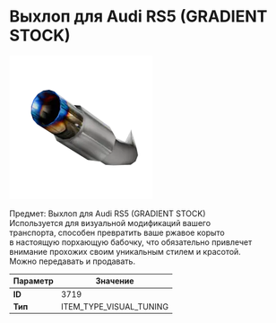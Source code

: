 # Выхлоп для Audi RS5 (GRADIENT STOCK)

![Item Image](../img/3719.webp?raw=true)

Предмет: Выхлоп для Audi RS5 (GRADIENT STOCK)<br>Используется для визуальной модификаций вашего<br>транспорта, способен превратить ваше ржавое корыто<br>в настоящую порхающую бабочку, что обязательно привлечет<br>внимание прохожих своим уникальным стилем и красотой.<br>Можно передавать и продавать.


| Параметр | Значение |
|----------|----------|
| **ID** | 3719 |
| **Тип** | ITEM_TYPE_VISUAL_TUNING |


